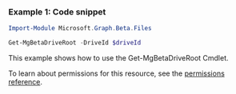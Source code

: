 ### Example 1: Code snippet

```powershellImport-Module Microsoft.Graph.Beta.Files

Get-MgBetaDriveRoot -DriveId $driveId
```
This example shows how to use the Get-MgBetaDriveRoot Cmdlet.
To learn about permissions for this resource, see the [permissions reference](/graph/permissions-reference).

